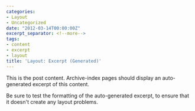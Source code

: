 ```yaml
---
categories:
- Layout
- Uncategorized
date: "2012-03-14T00:00:00Z"
excerpt_separator: <!--more-->
tags:
- content
- excerpt
- layout
title: 'Layout: Excerpt (Generated)'
---
```


This is the post content. Archive-index pages should display an auto-generated excerpt of this content.

<!--more-->

Be sure to test the formatting of the auto-generated excerpt, to ensure that it doesn't create any layout problems.